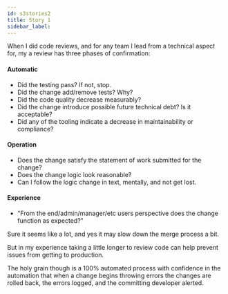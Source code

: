 ```yaml
---
id: s3stories2
title: Story 1
sidebar_label:
---
```



When I did code reviews, and for any team I lead from a technical aspect for, my a review has three phases of confirmation:

#### Automatic

- Did the testing pass? If not, stop.
- Did the change add/remove tests? Why?
- Did the code quality decrease measurably?
- Did the change introduce possible future technical debt? Is it acceptable?
- Did any of the tooling indicate a decrease in maintainability or compliance?

#### Operation

- Does the change satisfy the statement of work submitted for the change?
- Does the change logic look reasonable?
- Can I follow the logic change in text, mentally, and not get lost.

#### Experience

- "From the end/admin/manager/etc users perspective does the change function as expected?"

Sure it seems like a lot, and yes it may slow down
the merge process a bit.

But in my experience taking a little longer to review code
can help prevent issues from getting to production.

The holy grain though is a 100% automated process
with confidence in the automation that when a change begins
throwing errors the changes are rolled back,
the errors logged, and the committing developer alerted.